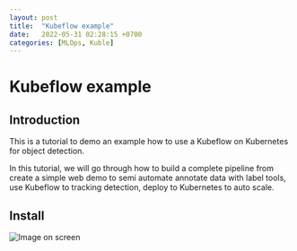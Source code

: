```yaml
---
layout: post
title:  "Kubeflow example"
date:   2022-05-31 02:28:15 +0700
categories: [MLOps, Kuble]
---
```


# Kubeflow example

## Introduction
This is a tutorial to demo an example how to use a Kubeflow on Kubernetes for object detection.

In this tutorial, we will go through how to build a complete pipeline from create a simple web demo to semi automate annotate data with label tools, use Kubeflow to tracking detection, deploy to Kubernetes to auto scale.

## Install
![Image on screen](./imgs/test.jpg "Text to show on mouseover")
